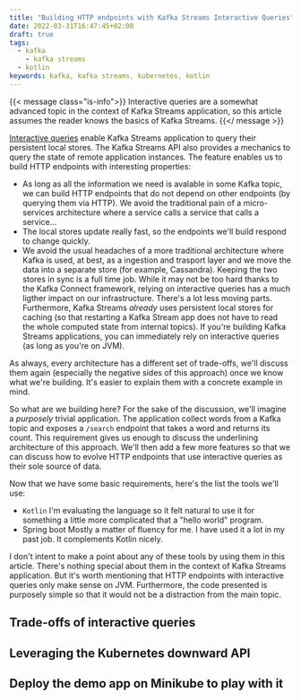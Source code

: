 ```yaml
---
title: "Building HTTP endpoints with Kafka Streams Interactive Queries"
date: 2022-03-31T16:47:45+02:00
draft: true
tags:
  - kafka
    - kafka streams
  - kotlin
keywords: kafka, kafka streams, kubernetes, kotlin
---
```


{{< message class="is-info">}}
Interactive queries are a somewhat advanced topic
in the context of Kafka Streams application, so this article assumes the reader
knows the basics of Kafka Streams.
{{</ message >}}

[Interactive
queries](https://kafka.apache.org/documentation/streams/developer-guide/interactive-queries.html)
enable Kafka Streams application to query their persistent local stores. The
Kafka Streams API also provides a mechanics to query the state of remote
application instances. The feature enables us to build HTTP endpoints with
interesting properties:

- As long as all the information we need is avalable in some Kafka topic, we can
  build HTTP endpoints that do not depend on other endpoints (by querying them
  via HTTP). We avoid the traditional pain of a micro-services architecture
  where a service calls a service that calls a service...
- The local stores update really fast, so the endpoints we'll build respond to
  change quickly.
- We avoid the usual headaches of a more traditional architecture where Kafka is
  used, at best, as a ingestion and trasport layer and we move the data into a
  separate store (for example, Cassandra). Keeping the two stores in sync is a
  full time job. While it may not be too hard thanks to the Kafka Connect
  framework, relying on interactive queries has a much ligther impact on our
  infrastructure. There's a lot less moving parts. Furthermore, Kafka Streams
  _already_ uses persistent local stores for caching (so that restarting a Kafka
  Stream app does not have to read the whole computed state from internal
  topics). If you're building Kafka Streams applications, you can immediately
  rely on interactive queries (as long as you're on JVM).

As always, every architecture has a different set of trade-offs, we'll discuss
them again (especially the negative sides of this approach) once we know what
we're building. It's easier to explain them with a concrete example in mind.

So what are we building here? For the sake of the discussion, we'll imagine a
_purposely_ trivial application. The application collect words from a Kafka
topic and exposes a `/search` endpoint that takes a word and returns its count.
This requirement gives us enough to discuss the underlining architecture of this
approach. We'll then add a few more features so that we can discuss how to
evolve HTTP endpoints that use interactive queries as their sole source of data.

Now that we have some basic requirements, here's the list the tools we'll use:

- `Kotlin` I'm evaluating the language so it felt natural to use it for
  something a little more complicated that a "hello world" program.
- Spring boot Mostly a matter of fluency for me. I have used it a lot in my past
  job. It complements Kotlin nicely.

I don't intent to make a point about any of these tools by using them in this
article. There's nothing special about them in the context of Kafka Streams
application. But it's worth mentioning that HTTP endpoints with interactive
queries only make sense on JVM. Furthermore, the code presented is purposely
simple so that it would not be a distraction from the main topic.

## Trade-offs of interactive queries

## Leveraging the Kubernetes downward API

## Deploy the demo app on Minikube to play with it
